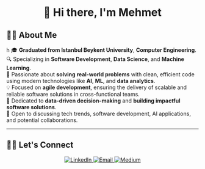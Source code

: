 <h1 align="center">👋 Hi there, I'm Mehmet</h1>

## 👨‍💻 About Me
h
🎓 **Graduated from Istanbul Beykent University**, **Computer Engineering**.  
🔍 Specializing in **Software Development**, **Data Science**, and **Machine Learning**.  
🌱 Passionate about **solving real-world problems** with clean, efficient code using modern technologies like **AI**, **ML**, and **data analytics**.  
💡 Focused on **agile development**, ensuring the delivery of scalable and reliable software solutions in cross-functional teams.  
🎯 Dedicated to **data-driven decision-making** and **building impactful software solutions**.  
💬 Open to discussing tech trends, software development, AI applications, and potential collaborations.  

---

## 🤝🏻 Let's Connect

<p align="center">
  <a href="https://www.linkedin.com/in/mehmetertas/" target="_blank">
    <img src="https://img.shields.io/badge/LinkedIn-%230077B5.svg?&style=for-the-badge&logo=linkedin&logoColor=white" alt="LinkedIn">
  </a>
  <a href="mailto:ertasmehmet10@gmail.com" target="_blank">
    <img src="https://img.shields.io/badge/Email-%23D14836.svg?&style=for-the-badge&logo=gmail&logoColor=white" alt="Email">
  </a>
  <a href="https://medium.com/@ertasmehmet10" target="_blank">
  <img src="https://img.shields.io/badge/Medium-%2300ab6c.svg?&style=for-the-badge&logo=medium&logoColor=white" alt="Medium">
</a>
</p>
